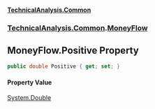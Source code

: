 #### [TechnicalAnalysis.Common](TechnicalAnalysis.Common.md 'TechnicalAnalysis.Common')
### [TechnicalAnalysis.Common](TechnicalAnalysis.Common.md#TechnicalAnalysis.Common 'TechnicalAnalysis.Common').[MoneyFlow](MoneyFlow.md 'TechnicalAnalysis.Common.MoneyFlow')

## MoneyFlow.Positive Property

```csharp
public double Positive { get; set; }
```

#### Property Value
[System.Double](https://docs.microsoft.com/en-us/dotnet/api/System.Double 'System.Double')